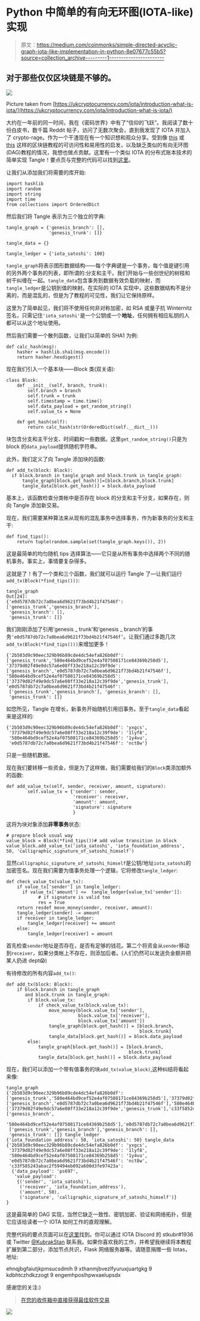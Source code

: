 # Python 中简单的有向无环图(IOTA-like)实现

> 原文：<https://medium.com/coinmonks/simple-directed-acyclic-graph-iota-like-implementation-in-python-8e07677c55b5?source=collection_archive---------1----------------------->

## 对于那些仅仅区块链是不够的。

![](img/e335140c82f4e0bbce8ace9b7c8a41b4.png)

Picture taken from [https://ukcryptocurrency.com/iota/introduction-what-is-iota/](https://ukcryptocurrency.com/iota/introduction-what-is-iota/)

大约在一年前的同一时间，我在《密码世界》中有了“信仰的飞跃”。我阅读了数十份白皮书，数千篇 Reddit 帖子，访问了无数次聚会，直到我发现了 IOTA 并加入了 crypto-rage。作为一个干渣现在有一个知识想和观众分享。受到像 [this](https://hackernoon.com/learn-blockchains-by-building-one-117428612f46) 或 [this](/crypto-currently/lets-build-the-tiniest-blockchain-e70965a248b) 这样的区块链教程的可访问性和易用性的启发，以及缺乏类似的有向无环图(DAG)教程的情况，我想也做点贡献。这里有一个类似 IOTA 的分布式账本技术的简单实现 Tangle！要点页与完整的代码可以找到[这里](https://gist.github.com/stkubr/0469ab30b1f992e2817f6060e4bf576f)。

让我们从添加我们将需要的库开始:

```
import hashlib
import random
import string
import time
from collections import OrderedDict
```

然后我们将 Tangle 表示为三个独立的字典:

```
tangle_graph = {'genesis_branch': [],
                'genesis_trunk': []}

tangle_data = {}

tangle_ledger = {'iota_satoshi': 100}
```

`tangle_graph`将表示图形数据结构——每个字典键是一个事务，每个值是键引用的另外两个事务的列表，即所谓的:分支和主干。我们开始与一些创世纪的树枝和树干纠缠在一起。`tangle_data`包含事务到数据有效负载的映射，而`tangle_ledger`是公钥到值的映射。在实际的 IOTA 实现中，这些数据结构不是分离的，而是混乱的，但是为了教程的可见性，我们让它保持原样。

这里为了简单起见，我们将不使用任何非对称加密，如 RSA 或量子抗 Winternitz 签名，只需记住`'iota_satoshi'`是一个公钥或一个**地址**，任何拥有相应私钥的人都可以从这个地址使用。

然后我们需要一个散列函数，让我们以简单的 SHA1 为例:

```
def calc_hash(msg):
    hasher = hashlib.sha1(msg.encode())
    return hasher.hexdigest()
```

现在我们引入一个基本块——Block 类(双关语):

```
class Block:
    def __init__(self, branch, trunk):
        self.branch = branch
        self.trunk = trunk
        self.timestamp = time.time()
        self.data_payload = get_random_string()
        self.value_tx = None

    def get_hash(self):
        return calc_hash(str(OrderedDict(self.__dict__)))
```

块包含分支和主干分支、时间戳和一些数据。这里`get_random_string()`只是为 block 的`data_payload`提供随机字符串。

此外，我们定义了向 Tangle 添加块的函数:

```
def add_tx(block: Block):
  if block.branch in tangle_graph and block.trunk in tangle_graph:
      tangle_graph[block.get_hash()]=[block.branch,block.trunk]
      tangle_data[block.get_hash()] = block.data_payload
```

基本上，该函数检查分类帐中是否存在 block 的分支和主干分支，如果存在，则向 Tangle 添加新交易。

现在，我们需要某种算法来从现有的混乱事务中选择事务，作为新事务的分支和主干:

```
def find_tips():
    return tuple(random.sample(set(tangle_graph.keys()), 2))
```

这是最简单的均匀随机 tips 选择算法——它只是从所有事务中选择两个不同的随机事务。事实上，事情要复杂得多。

这就是了！有了一个类和三个函数，我们就可以运行 Tangle 了—让我们运行`add_tx(Block(*find_tips()))`:

```
tangle_graph
Out[24]: 
{'e0d5787db72c7a0bea6d9621f73bd4b21f47546f': 
['genesis_trunk','genesis_branch'],
 'genesis_branch': [],
 'genesis_trunk': []}
```

我们刚刚添加了引用‘genesis _ trunk’和‘genesis _ branch’的事务`‘e0d5787db72c7a0bea6d9621f73bd4b21f47546f’`。让我们通过多跑几次`add_tx(Block(*find_tips()))`来增加更多！

```
{'2b503d9c90eec329b96b89cde4dc54efa826b0df': 
['genesis_trunk','580e464bd9cef52e4af07508171ce84369b258d5'], '37379d02f49e9dc57a6e08ff33e218a12c39f9de': 
['genesis_branch','e0d5787db72c7a0bea6d9621f73bd4b21f47546f'], '580e464bd9cef52e4af07508171ce84369b258d5':['37379d02f49e9dc57a6e08ff33e218a12c39f9de','genesis_trunk'], 'e0d5787db72c7a0bea6d9621f73bd4b21f47546f':
 ['genesis_trunk','genesis_branch'], 'genesis_branch': [],
 'genesis_trunk': []}
```

如您所见，Tangle 在增长，新事务开始随机引用旧事务。至于`tangle_data`看起来是这样的:

```
{'2b503d9c90eec329b96b89cde4dc54efa826b0df': 'yxgcs',
 '37379d02f49e9dc57a6e08ff33e218a12c39f9de': '1lyf8',
 '580e464bd9cef52e4af07508171ce84369b258d5': '1y4vu',
 'e0d5787db72c7a0bea6d9621f73bd4b21f47546f': 'nct8w'}
```

只是一些随机数据。

现在我们要转移一些资金，但是为了这样做，我们需要给我们的`Block`类添加额外的函数:

```
def add_value_tx(self, sender, receiver, amount, signature):
        self.value_tx = {'sender': sender,
                         'receiver': receiver,
                         'amount': amount,
                         'signature': signature
                         }
```

这将为块对象添加**非零事务**状态:

```
# prepare block usual way
value_block = Block(*find_tips())# add value transition in block
value_block.add_value_tx('iota_satoshi', 'iota_foundation_address', 50, 'calligraphic_signature_of_satoshi_himself')
```

显然`calligraphic_signature_of_satoshi_himself`是公钥/地址`iota_satoshi`的加密签名。现在我们需要为值事务处理一个逻辑，它将修改`tangle_ledger`:

```
def check_value_tx(value_tx):
    if value_tx['sender'] in tangle_ledger:
      if value_tx['amount'] <=  tangle_ledger[value_tx['sender']]:
            # if signature is valid too
            res = True
    return resdef move_money(sender, receiver, amount):
    tangle_ledger[sender] -= amount
    if receiver in tangle_ledger:
        tangle_ledger[receiver] += amount
    else:
        tangle_ledger[receiver] = amount
```

首先检查`sender`地址是否存在，是否有足够的钱花。第二个将资金从`sender`移动到`receiver`，如果分类帐上不存在，则添加后者。(人们仍然可以发送负金额并把某人扔进 dept😱)

有待修改的所有内容`add_tx()`:

```
def add_tx(block: Block):
    if block.branch in tangle_graph 
       and block.trunk in tangle_graph:
        if block.value_tx:
            if check_value_tx(block.value_tx):
                move_money(block.value_tx['sender'],
                           block.value_tx['receiver'],
                           block.value_tx['amount'])
                tangle_graph[block.get_hash()] = [block.branch,   
                                                  block.trunk]
                tangle_data[block.get_hash()] = block.data_payload
        else:
            tangle_graph[block.get_hash()] = [block.branch, 
                                              block.trunk]
            tangle_data[block.get_hash()] = block.data_payload
```

现在，我们可以添加一个带有值事务的块`add_tx(value_block)`,这种纠结将看起来像:

```
tangle_graph
{'2b503d9c90eec329b96b89cde4dc54efa826b0df': 
['genesis_trunk','580e464bd9cef52e4af07508171ce84369b258d5'],'37379d02f49e9dc57a6e08ff33e218a12c39f9de': 
['genesis_branch','e0d5787db72c7a0bea6d9621f73bd4b21f47546f'],'580e464bd9cef52e4af07508171ce84369b258d5':['37379d02f49e9dc57a6e08ff33e218a12c39f9de','genesis_trunk'],'c33f585243abac2f59494eb092a600d3fe97423a': ['genesis_branch',
  '580e464bd9cef52e4af07508171ce84369b258d5'],'e0d5787db72c7a0bea6d9621f73bd4b21f47546f':
 ['genesis_trunk','genesis_branch'],'genesis_branch': [],
 'genesis_trunk': []} tangle_ledger
{'iota_foundation_address': 50, 'iota_satoshi': 50} tangle_data
{'2b503d9c90eec329b96b89cde4dc54efa826b0df': 'yxgcs',
 '37379d02f49e9dc57a6e08ff33e218a12c39f9de': '1lyf8',
 '580e464bd9cef52e4af07508171ce84369b258d5': '1y4vu',
 'e0d5787db72c7a0bea6d9621f73bd4b21f47546f': 'nct8w',
 'c33f585243abac2f59494eb092a600d3fe97423a': 
  {'data_payload': 'ps697',
   'value_payload': 
    {('sender', 'iota_satoshi'),
     ('receiver', 'iota_foundation_address'),
     ('amount', 50),
     ('signature', 'calligraphic_signature_of_satoshi_himself')}
}
```

这是最简单的 DAG 实现，当然它缺乏一致性、密钥加密、验证和网络拓扑，但是它应该给读者一个 IOTA 如何工作的直观理解。

完整代码的要点页面可以在[这里](https://gist.github.com/stkubr/0469ab30b1f992e2817f6060e4bf576f)找到。你可以通过 IOTA Discord 的 stkubr#1936 或 Twitter [@KubrakStan](https://twitter.com/KubrakStan) 联系我。如果你喜欢我的工作，并希望我继续将本教程扩展到第二部分，添加节点共识，Flask 网络服务器等。请随意捐赠一些 Iotas，地址:

ehnqjbgfaiutjkpmsucsdmih 9 xthanmjbvezlfyuruxjuartgkg 9 kdbhtczhdkzzogt 9 engemhposlhpwxaelupsdx

感谢您的关注:)

> [在您的收件箱中直接获得最佳软件交易](https://coincodecap.com/?utm_source=coinmonks)

[![](img/7c0b3dfdcbfea594cc0ae7d4f9bf6fcb.png)](https://coincodecap.com/?utm_source=coinmonks)